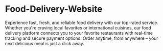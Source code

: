 # Food-Delivery-Website
Experience fast, fresh, and reliable food delivery with our top-rated service. Whether you're craving local favorites or international cuisines, our food delivery platform connects you to your favorite restaurants with real-time tracking and secure payment options. Order anytime, from anywhere – your next delicious meal is just a click away.

